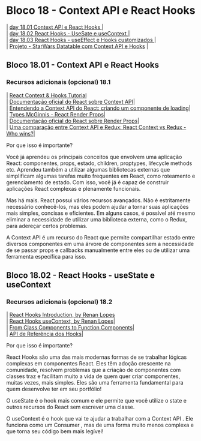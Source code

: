 # Bloco 18 - Context API e React Hooks

| [day 18.01  Context API e React Hooks ]() | <br>
| [day 18.02 React Hooks - UseSate e useContext ]() | <br>
| [day 18.03 React Hooks - useEffect e Hooks customizados ]() | <br>
| [Projeto - StarWars Datatable com Context API e Hooks]() | <br>

## Bloco 18.01 - Context API e React Hooks

### Recursos adicionais (opcional) 18.1
 | [React Context & Hooks Tutorial](https://www.youtube.com/playlist?list=PL4cUxeGkcC9hNokByJilPg5g9m2APUePI)<br>
 | [Documentação oficial do React sobre Context API](https://reactjs.org/docs/context.html)| <br>
 | [Entendendo a Context API do React: criando um componente de loading](https://medium.com/reactbrasil/entendendo-a-context-api-do-react-criando-um-componente-de-loading-a84f84007dc7)| <br>
 | [Types McGinnis - React Render Props](https://tylermcginnis.com/react-render-props/)| <br>
 | [Documentação oficial do React sobre Render Props](https://reactjs.org/docs/render-props.html)| <br>
 | [Uma comparação entre Context API e Redux: React Context vs Redux - Who wins?](https://www.youtube.com/watch?v=OvM4hIxrqAw)| <br>

 Por que isso é importante?

Você já aprendeu os principais conceitos que envolvem uma aplicação React: componentes, props, estado, children, proptypes, lifecycle methods etc. Aprendeu também a utilizar algumas bibliotecas externas que simplificam algumas tarefas muito frequentes em React, como roteamento e gerenciamento de estado. Com isso, você já é capaz de construir aplicações React complexas e plenamente funcionais.

Mas há mais. React possui vários recursos avançados. Não é estritamente necessário conhecê-los, mas eles podem ajudar a tornar suas aplicações mais simples, concisas e eficientes. Em alguns casos, é possível até mesmo eliminar a necessidade de utilizar uma biblioteca externa, como o Redux, para adereçar certos problemas.

A Context API é um recurso do React que permite compartilhar estado entre diversos componentes em uma árvore de componentes sem a necessidade de se passar props e callbacks manualmente entre eles ou de utilizar uma ferramenta específica para isso.
 
## Bloco 18.02 - React Hooks - useState e useContext

### Recursos adicionais (opcional) 18.2
 | [React Hooks Introduction, by Renan Lopes](https://www.youtube.com/watch?v=0pxd1DtockM)<br>
 | [React Hooks useContext, by Renan Lopes](https://www.youtube.com/watch?v=dbU-ZwDOCaE)| <br>
 | [From Class Components to Function Components](https://www.robinwieruch.de/react-hooks-migration)| <br>
 | [API de Referência dos Hooks](https://pt-br.reactjs.org/docs/hooks-reference.html)| <br>

Por que isso é importante?
 
React Hooks são uma das mais modernas formas de se trabalhar lógicas complexas em componentes React. Eles têm adoção crescente na comunidade, resolvem problemas que a criação de componentes com classes traz e facilitam muito a vida de quem quer criar componentes, muitas vezes, mais simples. Eles são uma ferramenta fundamental para quem desenvolve ter em seu portfólio!

O useState é o hook mais comum e ele permite que você utilize o state e outros recursos do React sem escrever uma classe. 

O useContext é o hook que vai te ajudar a trabalhar com a Context API . Ele funciona como um Consumer , mas de uma forma muito menos complexa e que torna seu código bem mais legível!